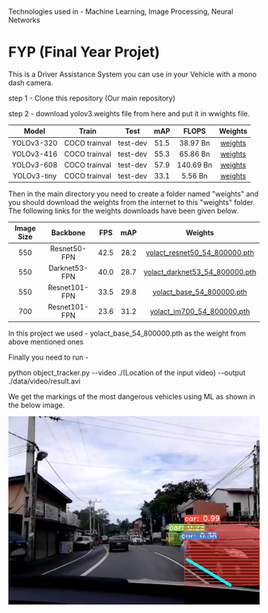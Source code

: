 Technologies used in - Machine Learning, Image Processing, Neural Networks

# FYP (Final Year Projet)

This is a Driver Assistance System you can use in your Vehicle with a mono dash camera. 



step 1 - Clone this repository (Our main repository)

step 2 - download yolov3.weights file from here and put it in wwights file. 

|Model| Train| Test| mAP| FLOPS| Weights|
|:------------------------:|:------------------------:|:------------------------:|:------------------------:|:------------------------:|:------------------------:|
|YOLOv3-320	|COCO trainval|test-dev	|51.5|38.97 Bn|[weights](https://pjreddie.com/media/files/yolov3.weights)| 	
|YOLOv3-416|COCO trainval|test-dev |55.3|65.86 Bn|[weights](https://pjreddie.com/media/files/yolov3.weights)| 	
|YOLOv3-608	|COCO trainval|test-dev |57.9|140.69 Bn|[weights](https://pjreddie.com/media/files/yolov3.weights)| 	
|YOLOv3-tiny	|COCO trainval|test-dev |33.1|5.56 Bn|[weights](https://pjreddie.com/media/files/yolov3-tiny.weights)| 





Then in the main directory you need to create a folder named "weights" and you should download the weights from the internet to this "weights" folder. 
The following links for the weights downloads have been given below.

|Image Size| Backbone| FPS| mAP| Weights|
|:------------------------:|:------------------------:|:------------------------:|:------------------------:|:------------------------:|
|550|Resnet50-FPN|42.5|28.2|[yolact_resnet50_54_800000.pth](https://drive.google.com/file/d/1yp7ZbbDwvMiFJEq4ptVKTYTI2VeRDXl0/view)| 	
|550|Darknet53-FPN|40.0|28.7|[yolact_darknet53_54_800000.pth](https://drive.google.com/file/d/1dukLrTzZQEuhzitGkHaGjphlmRJOjVnP/view?usp=sharing)| 	
|550|Resnet101-FPN|33.5|29.8|[yolact_base_54_800000.pth](https://drive.google.com/file/d/1UYy3dMapbH1BnmtZU4WH1zbYgOzzHHf_/view?usp=sharing)| 	
|700|Resnet101-FPN|23.6|31.2|[yolact_im700_54_800000.pth](https://drive.google.com/file/d/1lE4Lz5p25teiXV-6HdTiOJSnS7u7GBzg/view?usp=sharing)| 

In this project we used - yolact_base_54_800000.pth as the weight from above mentioned ones

Finally you need to run - 

python object_tracker.py --video ./(Location of the input video) --output ./data/video/result.avi

We get the markings of the most dangerous vehicles using ML as shown in the below image.

![](images/001.jpg)


